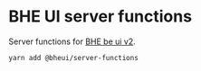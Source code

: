 # BHE UI server functions

Server functions for [BHE be ui v2](https://github.com/TomaszPilch/BHE-be-ui-v2).

```
yarn add @bheui/server-functions
```
